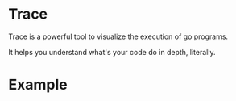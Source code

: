# Trace
Trace is a powerful tool to visualize the execution of go programs. 

It helps you understand what's your code do in depth, literally.

# Example